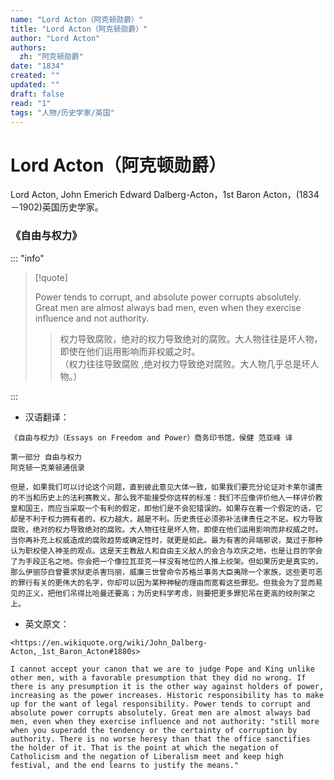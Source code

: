 ```yaml
---
name: "Lord Acton（阿克顿勋爵）"
title: "Lord Acton（阿克顿勋爵）"
author: "Lord Acton"
authors:
  zh: "阿克顿勋爵"
date: "1834"
created: ""
updated: ""
draft: false
read: "1"
tags: "人物/历史学家/英国"
---
```


# Lord Acton（阿克顿勋爵）

Lord Acton, John Emerich Edward Dalberg-Acton，1st Baron Acton，(1834－1902)英国历史学家。

### 《自由与权力》

::: "info"

> [!quote]
>
> Power tends to corrupt, and absolute power corrupts absolutely. 
> Great men are almost always bad men, even when they exercise influence and not authority.
>
> > 权力导致腐败，绝对的权力导致绝对的腐败。大人物往往是坏人物，即使在他们运用影响而非权威之时。  
> > （权力往往导致腐败 ,绝对权力导致绝对腐败。大人物几乎总是坏人物。）  

:::

* 汉语翻译：
```
《自由与权力》（Essays on Freedom and Power）商务印书馆，侯健 范亚峰 译

第一部分 自由与权力
阿克顿一克莱顿通信录

但是，如果我们可以讨论这个问题，直到彼此意见大体一致，如果我们要充分论证对卡莱尔谴责的不当和历史上的法利赛教义，那么我不能接受你这样的标准：我们不应像评价他人一样评价教皇和国王，而应当采取一个有利的假定，即他们是不会犯错误的。如果存在着一个假定的话，它却是不利于权力拥有者的，权力越大，越是不利。历史责任必须弥补法律责任之不足。权力导致腐败，绝对的权力导致绝对的腐败。大人物往往是坏人物，即使在他们运用影响而非权威之时。当你再补充上权威造成的腐败趋势或确定性时，就更是如此。最为有害的异端邪说，莫过于那种认为职权使入神圣的观点。这是天主教敌人和自由主义敌人的会合与欢庆之地，也是让目的学会了为手段正名之地。你会把一个像拉瓦亚克一样没有地位的人推上绞架。但如果历史是真实的，那么伊丽莎白曾要求狱吏杀害玛丽，威廉三世曾命令苏格兰事务大臣夷除一个家族，这些更可恶的罪行有关的更伟大的名字，你却可以因为某种神秘的理由而宽宥这些罪犯。但我会为了显而易见的正义，把他们吊得比哈曼还要高；为历史科学考虑，则要把更多罪犯吊在更高的绞刑架之上。
```

* 英文原文：
```
<https://en.wikiquote.org/wiki/John_Dalberg-Acton,_1st_Baron_Acton#1880s>

I cannot accept your canon that we are to judge Pope and King unlike other men, with a favorable presumption that they did no wrong. If there is any presumption it is the other way against holders of power, increasing as the power increases. Historic responsibility has to make up for the want of legal responsibility. Power tends to corrupt and absolute power corrupts absolutely. Great men are almost always bad men, even when they exercise influence and not authority: "still more when you superadd the tendency or the certainty of corruption by authority. There is no worse heresy than that the office sanctifies the holder of it. That is the point at which the negation of Catholicism and the negation of Liberalism meet and keep high festival, and the end learns to justify the means."
```
